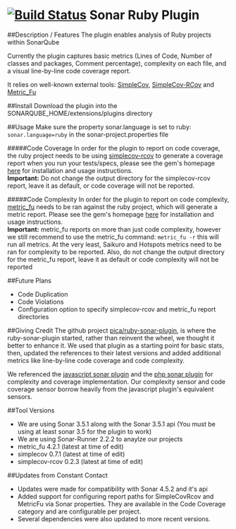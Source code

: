 [![Build Status](http://jenkins.notjomax.com/buildStatus/icon?job=ruby-sonar-plugin)](http://jenkins.notjomax.com/job/ruby-sonar-plugin/)
Sonar Ruby Plugin    
=================
##Description / Features
The plugin enables analysis of Ruby projects within SonarQube

Currently the plugin captures basic metrics (Lines of Code, Number of classes and packages, Comment percentage), 
complexity on each file, and a visual line-by-line code coverage report.

It relies on well-known external tools: [SimpleCov](https://github.com/colszowka/simplecov), [SimpleCov-RCov](https://github.com/fguillen/simplecov-rcov) and [Metric_Fu](https://github.com/metricfu/metric_fu/)

##Install
Download the plugin into the SONARQUBE_HOME/extensions/plugins directory

##Usage
Make sure the property sonar.language is set to ruby: `sonar.language=ruby` in the sonar-project.properties file

#####Code Coverage
In order for the plugin to report on code coverage, the ruby project needs to be using [simplecov-rcov](https://github.com/fguillen/simplecov-rcov) 
to generate a coverage report when you run your tests/specs, please see the gem's homepage [here](https://github.com/fguillen/simplecov-rcov) for installation
and usage instructions.  
**Important:** Do not change the output directory for the simplecov-rcov report, leave it as default, or code coverage will not be reported.

#####Code Complexity
In order for the plugin to report on code complexity, [metric_fu](https://github.com/metricfu/metric_fu/) needs to be ran against the ruby project,
which will generate a metric report. Please see the gem's homepage [here](https://github.com/metricfu/metric_fu/) for installation and usage instructions.  
**Important:** metric_fu reports on more than just code complexity, however we still recommend to use the metric_fu command: `metric_fu -r`
this will run all metrics. At the very least, Saikuro and Hotspots metrics need to be ran for complexity to be reported.
Also, do not change the output directory for the metric_fu report, leave it as default or code complexity will not be reported

##Future Plans
* Code Duplication
* Code Violations
* Configuration option to specify simplecov-rcov and metric_fu report directories

##Giving Credit
The github project [pica/ruby-sonar-plugin](https://github.com/pica/ruby-sonar-plugin), is where the ruby-sonar-plugin started, rather than reinvent the wheel, we thought it better to enhance it.
We used that plugin as a starting point for basic stats, then, updated the references to their latest versions and added additional metrics like line-by-line code coverage and code complexity.

We referenced the [javascript sonar plugin](https://github.com/SonarCommunity/sonar-javascript) and the [php sonar plugin](https://github.com/SonarCommunity/sonar-php) for complexity and coverage implementation.
Our complexity sensor and code coverage sensor borrow heavily from the javascript plugin's equivalent sensors.

##Tool Versions
* We are using Sonar 3.5.1 along with the Sonar 3.5.1 api (You must be using at least sonar 3.5 for the plugin to work)
* We are using Sonar-Runner 2.2.2 to anaylze our projects
* metric_fu 4.2.1 (latest at time of edit)
* simplecov 0.7.1 (latest at time of edit)
* simplecov-rcov 0.2.3 (latest at time of edit)

##Updates from Constant Contact
* Updates were made for compatibility with Sonar 4.5.2 and it's api
* Added support for configuring report paths for SimpleCovRcov and MetricFu via Sonar properties. They are available in the Code Coverage category and are configurable per project.
* Several dependencies were also updated to more recent versions.
